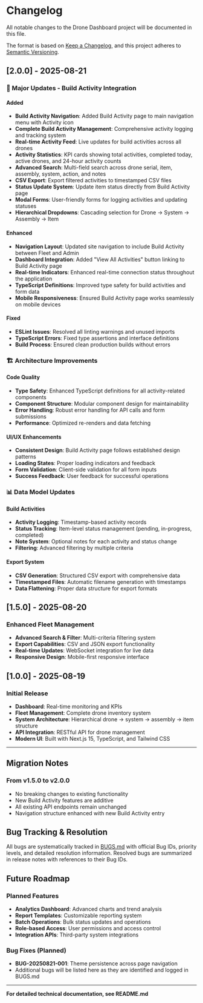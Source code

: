 # Changelog

All notable changes to the Drone Dashboard project will be documented in this file.

The format is based on [Keep a Changelog](https://keepachangelog.com/en/1.0.0/),
and this project adheres to [Semantic Versioning](https://semver.org/spec/v2.0.0.html).

## [2.0.0] - 2025-08-21

### 🚀 Major Updates - Build Activity Integration

#### Added
- **Build Activity Navigation**: Added Build Activity page to main navigation menu with Activity icon
- **Complete Build Activity Management**: Comprehensive activity logging and tracking system
- **Real-time Activity Feed**: Live updates for build activities across all drones
- **Activity Statistics**: KPI cards showing total activities, completed today, active drones, and 24-hour activity counts
- **Advanced Search**: Multi-field search across drone serial, item, assembly, system, action, and notes
- **CSV Export**: Export filtered activities to timestamped CSV files
- **Status Update System**: Update item status directly from Build Activity page
- **Modal Forms**: User-friendly forms for logging activities and updating statuses
- **Hierarchical Dropdowns**: Cascading selection for Drone → System → Assembly → Item

#### Enhanced
- **Navigation Layout**: Updated site navigation to include Build Activity between Fleet and Admin
- **Dashboard Integration**: Added "View All Activities" button linking to Build Activity page
- **Real-time Indicators**: Enhanced real-time connection status throughout the application
- **TypeScript Definitions**: Improved type safety for build activities and form data
- **Mobile Responsiveness**: Ensured Build Activity page works seamlessly on mobile devices

#### Fixed
- **ESLint Issues**: Resolved all linting warnings and unused imports
- **TypeScript Errors**: Fixed type assertions and interface definitions
- **Build Process**: Ensured clean production builds without errors

### 🏗️ Architecture Improvements

#### Code Quality
- **Type Safety**: Enhanced TypeScript definitions for all activity-related components
- **Component Structure**: Modular component design for maintainability
- **Error Handling**: Robust error handling for API calls and form submissions
- **Performance**: Optimized re-renders and data fetching

#### UI/UX Enhancements
- **Consistent Design**: Build Activity page follows established design patterns
- **Loading States**: Proper loading indicators and feedback
- **Form Validation**: Client-side validation for all form inputs
- **Success Feedback**: User feedback for successful operations

### 📊 Data Model Updates

#### Build Activities
- **Activity Logging**: Timestamp-based activity records
- **Status Tracking**: Item-level status management (pending, in-progress, completed)
- **Note System**: Optional notes for each activity and status change
- **Filtering**: Advanced filtering by multiple criteria

#### Export System
- **CSV Generation**: Structured CSV export with comprehensive data
- **Timestamped Files**: Automatic filename generation with timestamps
- **Data Flattening**: Proper data structure for export formats

## [1.5.0] - 2025-08-20

### Enhanced Fleet Management
- **Advanced Search & Filter**: Multi-criteria filtering system
- **Export Capabilities**: CSV and JSON export functionality
- **Real-time Updates**: WebSocket integration for live data
- **Responsive Design**: Mobile-first responsive interface

## [1.0.0] - 2025-08-19

### Initial Release
- **Dashboard**: Real-time monitoring and KPIs
- **Fleet Management**: Complete drone inventory system
- **System Architecture**: Hierarchical drone → system → assembly → item structure
- **API Integration**: RESTful API for drone management
- **Modern UI**: Built with Next.js 15, TypeScript, and Tailwind CSS

---

## Migration Notes

### From v1.5.0 to v2.0.0
- No breaking changes to existing functionality
- New Build Activity features are additive
- All existing API endpoints remain unchanged
- Navigation structure enhanced with new Build Activity entry

## Bug Tracking & Resolution

All bugs are systematically tracked in [BUGS.md](BUGS.md) with official Bug IDs, priority levels, and detailed resolution information. Resolved bugs are summarized in release notes with references to their Bug IDs.

## Future Roadmap

### Planned Features
- **Analytics Dashboard**: Advanced charts and trend analysis
- **Report Templates**: Customizable reporting system
- **Batch Operations**: Bulk status updates and operations
- **Role-based Access**: User permissions and access control
- **Integration APIs**: Third-party system integrations

### Bug Fixes (Planned)
- **BUG-20250821-001**: Theme persistence across page navigation
- Additional bugs will be listed here as they are identified and logged in BUGS.md

---

**For detailed technical documentation, see README.md**
